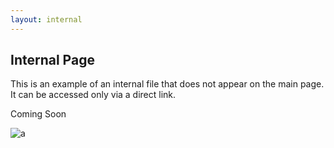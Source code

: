 ```yaml
---
layout: internal
---
```

## Internal Page

This is an example of an internal file that does not appear on the main page. It can be accessed only via a direct link.


Coming Soon


![a](http://bloximages.chicago2.vip.townnews.com/missoulian.com/content/tncms/assets/v3/editorial/f/0e/f0e9e5dd-111d-5f65-ace5-953e7c209d23/5771dd307740f.image.jpg)

